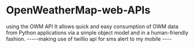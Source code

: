 # OpenWeatherMap-web-APIs
using the OWM API It allows quick and easy consumption of OWM data from Python applications via a simple object model and in a human-friendly fashion. 
-----making use of twillio api for sms alert to my mobile ----
